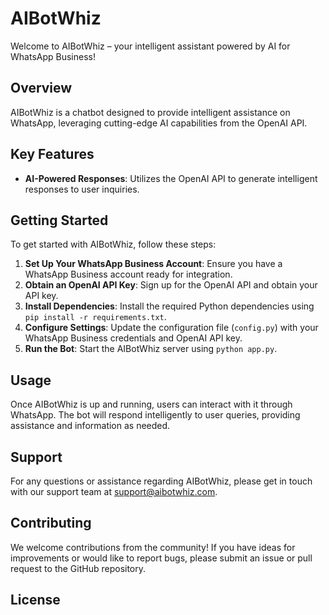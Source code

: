 
# AIBotWhiz

Welcome to AIBotWhiz – your intelligent assistant powered by AI for WhatsApp Business!

## Overview

AIBotWhiz is a chatbot designed to provide intelligent assistance on WhatsApp, leveraging cutting-edge AI capabilities from the OpenAI API.

## Key Features

- **AI-Powered Responses**: Utilizes the OpenAI API to generate intelligent responses to user inquiries.

## Getting Started

To get started with AIBotWhiz, follow these steps:

1. **Set Up Your WhatsApp Business Account**: Ensure you have a WhatsApp Business account ready for integration.
2. **Obtain an OpenAI API Key**: Sign up for the OpenAI API and obtain your API key.
3. **Install Dependencies**: Install the required Python dependencies using `pip install -r requirements.txt`.
4. **Configure Settings**: Update the configuration file (`config.py`) with your WhatsApp Business credentials and OpenAI API key.
5. **Run the Bot**: Start the AIBotWhiz server using `python app.py`.

## Usage

Once AIBotWhiz is up and running, users can interact with it through WhatsApp. The bot will respond intelligently to user queries, providing assistance and information as needed.

## Support

For any questions or assistance regarding AIBotWhiz, please get in touch with our support team at support@aibotwhiz.com.

## Contributing

We welcome contributions from the community! If you have ideas for improvements or would like to report bugs, please submit an issue or pull request to the GitHub repository.

## License
